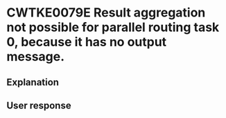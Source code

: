 # CWTKE0079E Result aggregation not possible for parallel routing task 0, because it has no output message.

## Explanation

## User response
